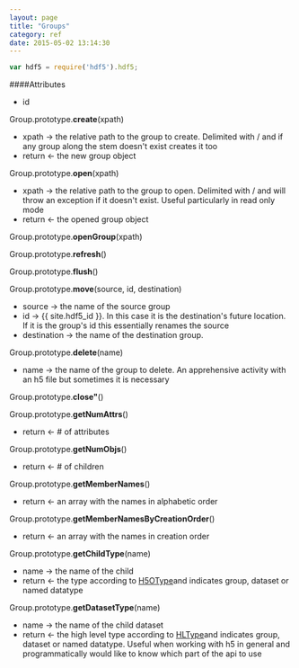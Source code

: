 ```yaml
---
layout: page
title: "Groups"
category: ref
date: 2015-05-02 13:14:30
---
```


```javascript
var hdf5 = require('hdf5').hdf5;
```
####Attributes

* id 

Group.prototype.**create**(xpath)  

* xpath &rarr; the relative path to the group to create.  Delimited with / and if any group along the stem doesn't exist creates it too
* return &larr; the new group object

Group.prototype.**open**(xpath)  

* xpath &rarr; the relative path to the group to open.  Delimited with / and will throw an exception if it doesn't exist.  Useful particularly in read only mode
* return &larr; the opened group object

Group.prototype.**openGroup**(xpath)  

Group.prototype.**refresh**()  

Group.prototype.**flush**()  

Group.prototype.**move**(source, id, destination)  

* source &rarr; the name of the source group
* id &rarr; {{ site.hdf5_id }}. In this case it is the destination's future location.  If it is the group's id this essentially renames the source
* destination &rarr; the name of the destination group.

Group.prototype.**delete**(name)  

* name &rarr; the name of the group to delete. An apprehensive activity with an h5 file but sometimes it is necessary

Group.prototype.**close"**()  

Group.prototype.**getNumAttrs**()  

* return &larr; # of attributes

Group.prototype.**getNumObjs**()  

* return &larr; # of children

Group.prototype.**getMemberNames**()  

* return &larr; an array with the names in alphabetic order

Group.prototype.**getMemberNamesByCreationOrder**()  

* return &larr; an array with the names in creation order

Group.prototype.**getChildType**(name)  

* name &rarr; the name of the child
* return &larr; the type according to [H5OType](/ref/globals.html)and indicates group, dataset or  named datatype

Group.prototype.**getDatasetType**(name)  

* name &rarr; the name of the child dataset
* return &larr; the high level type according to [HLType](/ref/globals.html)and indicates group, dataset or  named datatype.
  Useful when working with h5 in general and programmatically would like to know which part of the api to use



